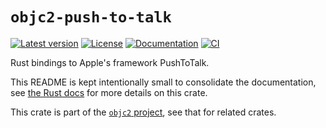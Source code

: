# `objc2-push-to-talk`

[![Latest version](https://badgen.net/crates/v/objc2-push-to-talk)](https://crates.io/crates/objc2-push-to-talk)
[![License](https://badgen.net/badge/license/Zlib%20OR%20Apache-2.0%20OR%20MIT/blue)](../../LICENSE.md)
[![Documentation](https://docs.rs/objc2-push-to-talk/badge.svg)](https://docs.rs/objc2-push-to-talk/)
[![CI](https://github.com/madsmtm/objc2/actions/workflows/ci.yml/badge.svg)](https://github.com/madsmtm/objc2/actions/workflows/ci.yml)

Rust bindings to Apple's framework PushToTalk.

This README is kept intentionally small to consolidate the documentation, see
[the Rust docs](https://docs.rs/objc2-push-to-talk/) for more details on this crate.

This crate is part of the [`objc2` project](https://github.com/madsmtm/objc2),
see that for related crates.
